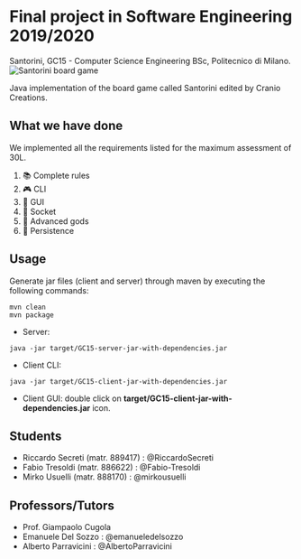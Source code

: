 # Final project in Software Engineering 2019/2020
Santorini, GC15 - Computer Science Engineering BSc, Politecnico di Milano.
![Santorini board game](https://www.playbazar.it/11316-large/santorini.jpg)

Java implementation of the board game called Santorini edited by Cranio Creations.

## What we have done
We implemented all the requirements listed for the maximum assessment of 30L.
1) :books: Complete rules
2) :video_game: CLI
3) :palm_tree: GUI
4) :satellite: Socket
5) :trident: Advanced gods
6) :floppy_disk: Persistence

## Usage
Generate jar files (client and server) through maven by executing the following commands:
```shell
mvn clean
mvn package
```
- Server:
```shell
java -jar target/GC15-server-jar-with-dependencies.jar
```
- Client CLI:
```shell
java -jar target/GC15-client-jar-with-dependencies.jar
```
- Client GUI: double click on **target/GC15-client-jar-with-dependencies.jar** icon.

## Students
- Riccardo Secreti (matr. 889417)   :   @RiccardoSecreti
- Fabio Tresoldi (matr. 886622)     :   @Fabio-Tresoldi
- Mirko Usuelli (matr. 888170)      :   @mirkousuelli

## Professors/Tutors
- Prof. Giampaolo Cugola
- Emanuele Del Sozzo        :     @emanueledelsozzo
- Alberto Parravicini       :     @AlbertoParravicini
